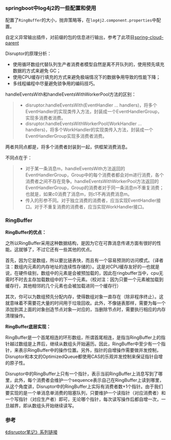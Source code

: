 ### springboot中log4j2的一些配置和使用

配置了`RingBuffer`的大小，抛弃策略等，在`log4j2.component.properties`中配置。

自定义异常输出插件，对前缀的包的信息进行输出，参考了此项目[spring-cloud-parent](https://github.com/JoJoTec/spring-cloud-parent)

Disruptor的原理分析：

- 使用循环数组代替队列生产者消费者模型自然是离不开队列的，使用预先填充数据的方式来避免 GC；
- 使用CPU缓存行填充的方式来避免极端情况下的数据争用导致的性能下降；
- 多线程编程中尽量避免锁争用的编码技巧。

handleEventsWith和handleEventsWithWorkerPool方法的区别：

>- disruptor.handleEventsWith(EventHandler ... handlers)，将多个EventHandler的实现类传入方法，封装成一个EventHandlerGroup，实现多消费者消费。
>- disruptor.handleEventsWithWorkerPool(WorkHandler ... handlers)，将多个WorkHandler的实现类传入方法，封装成一个EventHandlerGroup实现多消费者消费。

两者共同点都是，将多个消费者封装到一起，供框架消费消息。

不同点在于：

>- 对于某一条消息m，handleEventsWith方法返回的EventHandlerGroup，Group中的每个消费者都会对m进行消费，各个消费者之间不存在竞争。handleEventsWithWorkerPool方法返回的EventHandlerGroup，Group的消费者对于同一条消息m不重复消费；也就是，如果c0消费了消息m，则c1不再消费消息m。
>- 传入的形参不同。对于独立消费的消费者，应当实现EventHandler接口。对于不重复消费的消费者，应当实现WorkHandler接口。

### RingBuffer

**RingBuffer的优点：**

之所以RingBuffer采用这种数据结构，是因为它在可靠消息传递方面有很好的性能。这就够了，不过它还有一些其他的优点。

首先，因为它是数组，所以要比链表快，而且有一个容易预测的访问模式。（译者注：数组内元素的内存地址的连续性存储的）。这是对CPU缓存友好的—也就是说，在硬件级别，数组中的元素是会被预加载的，因此在ringbuffer当中，cpu无需时不时去主存加载数组中的下一个元素。（校对注：因为只要一个元素被加载到缓存行，其他相邻的几个元素也会被加载进同一个缓存行）

其次，你可以为数组预先分配内存，使得数组对象一直存在（除非程序终止）。这就意味着不需要花大量的时间用于垃圾回收。此外，不像链表那样，需要为每一个添加到其上面的对象创造节点对象—对应的，当删除节点时，需要执行相应的内存清理操作。

**RingBuffer底层实现：**

RingBuffer是一个首尾相连的环形数组，所谓首尾相连，是指当RingBuffer上的指针越过数组是上界后，继续从数组头开始遍历。因此，RingBuffer中至少有一个指针，来表示RingBuffer中的操作位置。另外，指针的自增操作需要做并发控制，Disruptor和本文的OptimizedQueue都使用CAS的乐观并发控制来保证指针自增的原子性。

Disruptor中的RingBuffer上只有一个指针，表示当前RingBuffer上消息写到了哪里，此外，每个消费者会维护一个sequence表示自己在RingBuffer上读到哪里，从这个角度讲，Disruptor中的RingBuffer上实际有消费者数+1个指针。由于我们要实现的是一个单消息单消费的阻塞队列，只要维护一个读指针（对应消费者）和一个写指针（对应生产者）即可，无论哪个指针，每次读写操作后都自增一次，一旦越界，即从数组头开始继续读写。

### 参考

[《disruptor笔记》系列链接](https://blog.csdn.net/boling_cavalry/article/details/117636483)

